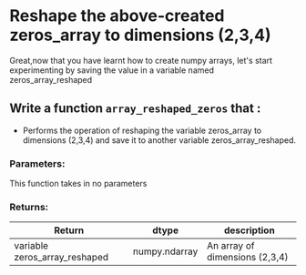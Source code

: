 # Reshape the above-created zeros_array to dimensions (2,3,4)
Great,now that you have learnt how to create numpy arrays, let's start experimenting by saving the value in a variable named zeros_array_reshaped

## Write a function `array_reshaped_zeros` that :
* Performs the operation of reshaping the variable zeros_array to dimensions (2,3,4) and save it to another variable zeros_array_reshaped.

### Parameters:
This function takes in no parameters

### Returns:
| Return | dtype | description |
| --- | --- | --- |
| variable zeros_array_reshaped | numpy.ndarray | An array of dimensions (2,3,4)|


